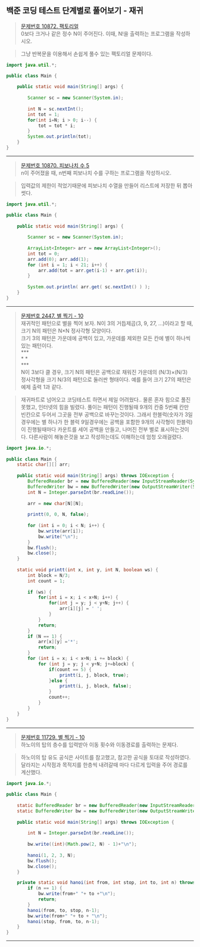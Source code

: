 ## 백준 코딩 테스트 단계별로 풀어보기 - 재귀

>[문제번호 10872. 팩토리얼](https://www.acmicpc.net/problem/10872)   
>0보다 크거나 같은 정수 N이 주어진다. 이때, N!을 출력하는 프로그램을 작성하시오.

> 그냥 반복문을 이용해서 손쉽게 풀수 있는 팩토리얼 문제이다.
```JAVA
import java.util.*;

public class Main {
    
    public static void main(String[] args) {
    
        Scanner sc = new Scanner(System.in);
        
        int N = sc.nextInt();
        int tot = 1;
        for(int i=N; i > 0; i--) {
            tot = tot * i;
        }
        System.out.println(tot);
    }
}
```
---
>[문제번호 10870. 피보나치 수 5](https://www.acmicpc.net/problem/10870)   
>n이 주어졌을 때, n번째 피보나치 수를 구하는 프로그램을 작성하시오.

> 입력값의 제한이 적었기때문에 피보나치 수열을 만들어 리스트에 저장한 뒤 뽑아썻다.
```JAVA
import java.util.*;

public class Main {
    
    public static void main(String[] args) {
    
        Scanner sc = new Scanner(System.in);
        
        ArrayList<Integer> arr = new ArrayList<Integer>();
        int tot = 0;
        arr.add(0); arr.add(1);
        for (int i = 1; i < 21; i++) {
            arr.add(tot = arr.get(i-1) + arr.get(i));
        }
        
        System.out.println( arr.get( sc.nextInt() ) );
    }
}
```
---
>[문제번호 2447. 별 찍기 - 10](https://www.acmicpc.net/problem/2447)   
>재귀적인 패턴으로 별을 찍어 보자. N이 3의 거듭제곱(3, 9, 27, ...)이라고 할 때, 크기 N의 패턴은 N×N 정사각형 모양이다.<br>크기 3의 패턴은 가운데에 공백이 있고, 가운데를 제외한 모든 칸에 별이 하나씩 있는 패턴이다.<br>\*\*\*<br>\* \*<br>\*\*\*<br>N이 3보다 클 경우, 크기 N의 패턴은 공백으로 채워진 가운데의 (N/3)×(N/3) 정사각형을 크기 N/3의 패턴으로 둘러싼 형태이다. 예를 들어 크기 27의 패턴은 예제 출력 1과 같다.

> 재귀파트로 넘어오고 코딩테스트 하면서 제일 어려웠다.. 물론 혼자 힘으로 풀진 못했고, 인터넷의 힘을 빌렸다.
풀이는 패턴이 진행될때 9개의 칸중 5번째 칸만 빈칸으로 두어서 그곳을 전부 공백으로 바꾸는것이다. 그래서 한블럭(숫자가 3일경우에는 별 하나가 한 블럭 9일경우에는 공백을 포함한 9개의 사각형이 한블럭)이 진행될때마다 카운트를 세어 공백을 만들고, 나머진 전부 별로 표시하는것이다. 다른사람이 해놓은것을 보고 작성하는데도 이해하는데 엄청 오래걸렸다.
```JAVA
import java.io.*;
 
public class Main {
	static char[][] arr;
 
	public static void main(String[] args) throws IOException {
		BufferedReader br = new BufferedReader(new InputStreamReader(System.in));
		BufferedWriter bw = new BufferedWriter(new OutputStreamWriter(System.out));
		int N = Integer.parseInt(br.readLine());
 
		arr = new char[N][N];
        
		printt(0, 0, N, false);
 
		for (int i = 0; i < N; i++) {
			bw.write(arr[i]);
			bw.write("\n");
		}
		bw.flush();
		bw.close();
	}
 
	static void printt(int x, int y, int N, boolean ws) {
		int block = N/3;
		int count = 1;
		
		if (ws) {
			for(int i = x; i < x+N; i++) {
				for(int j = y; j < y+N; j++) {
					arr[i][j] = ' ';
				}
			}
			return;
		}
		if (N == 1) {
			arr[x][y] ='*';
			return;
		}
		for (int i = x; i < x+N; i += block) {
			for (int j = y; j < y+N; j+=block) {
				if(count == 5) {
					printt(i, j, block, true);
				}else {
					printt(i, j, block, false);
				}
				count++;
			}
		}
	} 
}
```
---
>[문제번호 11729. 별 찍기 - 10](https://www.acmicpc.net/problem/2447)   
> 하노이의 탑의 층수를 입력받아 이동 횟수와 이동경로를 출력하는 문제다.

> 하노이의 탑 유도 공식은 사이트를 참고했고, 참고한 공식을 토대로 작성하였다.<br>달라지는 시작점과 목적지를 한층씩 내려갈때 마다 다르게 입력을 주어 경로를 계산했다.
```JAVA
import java.io.*;
 
public class Main {
	
	static BufferedReader br = new BufferedReader(new InputStreamReader(System.in));
	static BufferedWriter bw = new BufferedWriter(new OutputStreamWriter(System.out));
	
	public static void main(String[] args) throws IOException {
		
		int N = Integer.parseInt(br.readLine());
		
		bw.write((int)(Math.pow(2, N) - 1)+"\n");
		
		hanoi(1, 2, 3, N);
		bw.flush();
		bw.close();
	}

	private static void hanoi(int from, int stop, int to, int n) throws IOException {
		if (n == 1) {
			bw.write(from+" "+ to +"\n");
			return;
		}
		hanoi(from, to, stop, n-1);
		bw.write(from+" "+ to + "\n");
		hanoi(stop, from, to, n-1);
	} 
}
```
---